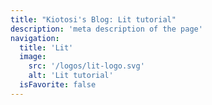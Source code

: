 ```yaml
---
title: "Kiotosi's Blog: Lit tutorial"
description: 'meta description of the page'
navigation:
  title: 'Lit'
  image:
    src: '/logos/lit-logo.svg'
    alt: 'Lit tutorial'
  isFavorite: false
---
```

